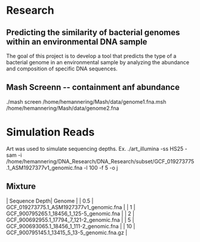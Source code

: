 # Research
##  Predicting the similarity of bacterial genomes within an environmental DNA sample

The goal of this project is to develop a tool that predicts the type of a bacterial genome in an environmental sample by analyzing the abundance and composition of specific DNA sequences. 

## Mash Screenn -- containment anf abundance
./mash screen /home/hemannering/Mash/data/genome1.fna.msh /home/hemannering/Mash/data/genome2.fna

# Simulation Reads
Art was used to simulate sequencing depths. 
Ex. ./art_illumina -ss HS25 -sam -i /home/hemannering/DNA_Research/DNA_Research/subset/GCF_019273775.1_ASM1927377v1_genomic.fna -l 100 -f 5 -o j

 ## Mixture 
| Sequence Depth| Genome | 
| 0.5            | GCF_019273775.1_ASM1927377v1_genomic.fna |
| 1              | GCF_900795265.1_18456_1_125-5_genomic.fna |
| 2              | GCF_900692955.1_17794_7_121-2_genomic.fna |
| 5              | GCF_900693065.1_18456_1_111-2_genomic.fna |
| 10             | GCF_900795145.1_13415_5_13-5_genomic.fna.gz |

